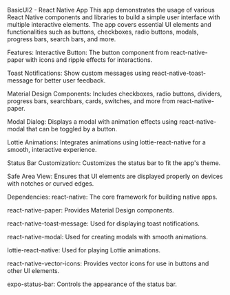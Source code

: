 BasicUI2 - React Native App
This app demonstrates the usage of various React Native components and libraries to build a simple user interface with multiple interactive elements. The app covers essential UI elements and functionalities such as buttons, checkboxes, radio buttons, modals, progress bars, search bars, and more.

Features:
Interactive Button: The button component from react-native-paper with icons and ripple effects for interactions.

Toast Notifications: Show custom messages using react-native-toast-message for better user feedback.

Material Design Components: Includes checkboxes, radio buttons, dividers, progress bars, searchbars, cards, switches, and more from react-native-paper.

Modal Dialog: Displays a modal with animation effects using react-native-modal that can be toggled by a button.

Lottie Animations: Integrates animations using lottie-react-native for a smooth, interactive experience.

Status Bar Customization: Customizes the status bar to fit the app's theme.

Safe Area View: Ensures that UI elements are displayed properly on devices with notches or curved edges.

Dependencies:
react-native: The core framework for building native apps.

react-native-paper: Provides Material Design components.

react-native-toast-message: Used for displaying toast notifications.

react-native-modal: Used for creating modals with smooth animations.

lottie-react-native: Used for playing Lottie animations.

react-native-vector-icons: Provides vector icons for use in buttons and other UI elements.

expo-status-bar: Controls the appearance of the status bar.
